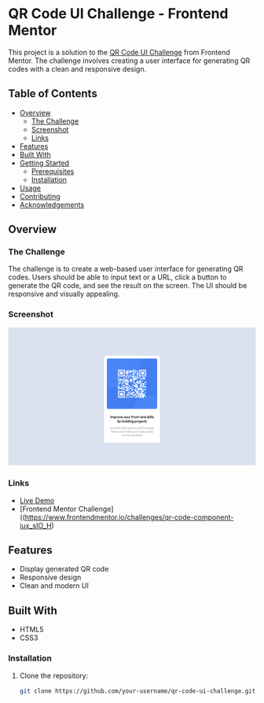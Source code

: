 
# QR Code UI Challenge - Frontend Mentor

This project is a solution to the [QR Code UI Challenge]([(https://www.frontendmentor.io/challenges/qr-code-component-iux_sIO_H)) from Frontend Mentor. The challenge involves creating a user interface for generating QR codes with a clean and responsive design.

## Table of Contents

- [Overview](#overview)
  - [The Challenge](#the-challenge)
  - [Screenshot](#screenshot)
  - [Links](#links)
- [Features](#features)
- [Built With](#built-with)
- [Getting Started](#getting-started)
  - [Prerequisites](#prerequisites)
  - [Installation](#installation)
- [Usage](#usage)
- [Contributing](#contributing)
- [Acknowledgements](#acknowledgements)

## Overview

### The Challenge

The challenge is to create a web-based user interface for generating QR codes. Users should be able to input text or a URL, click a button to generate the QR code, and see the result on the screen. The UI should be responsive and visually appealing.

### Screenshot

![Screenshot](images/Screenshot.jpg)

### Links

- [Live Demo](https://sameermuslim.github.io/qr-code-component-main/)
- [Frontend Mentor Challenge]((https://www.frontendmentor.io/challenges/qr-code-component-iux_sIO_H)

## Features
- Display generated QR code
- Responsive design
- Clean and modern UI

## Built With

- HTML5
- CSS3

### Installation

1. Clone the repository:
   ```sh
   git clone https://github.com/your-username/qr-code-ui-challenge.git


